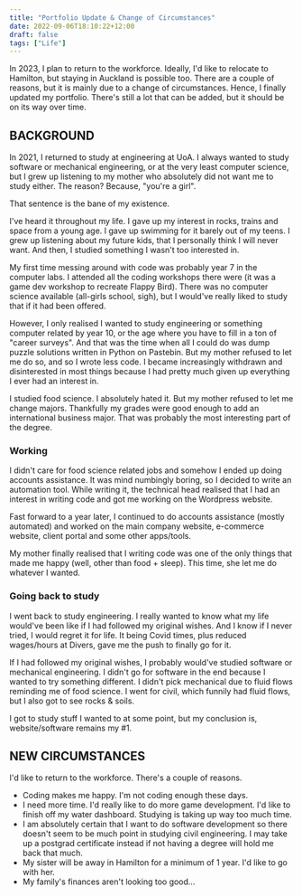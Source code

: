 ```yaml
---
title: "Portfolio Update & Change of Circumstances"
date: 2022-09-06T18:10:22+12:00
draft: false
tags: ["Life"]
---
```


In 2023, I plan to return to the workforce. Ideally, I'd like to relocate to Hamilton, but staying in Auckland is possible too. There are a couple of reasons, but it is mainly due to a change of circumstances. <!--more-->Hence, I finally updated my portfolio. There's still a lot that can be added, but it should be on its way over time.

## BACKGROUND

In 2021, I returned to study at engineering at UoA. I always wanted to study software or mechanical engineering, or at the very least computer science, but I grew up listening to my mother who absolutely did not want me to study either. The reason? Because, "you're a girl". 

That sentence is the bane of my existence.

I've heard it throughout my life. I gave up my interest in rocks, trains and space from a young age. I gave up swimming for it barely out of my teens. I grew up listening about my future kids, that I personally think I will never want. And then, I studied something I wasn't too interested in.

My first time messing around with code was probably year 7 in the computer labs. I attended all the coding workshops there were (it was a game dev workshop to recreate Flappy Bird). There was no computer science available (all-girls school, sigh), but I would've really liked to study that if it had been offered.

However, I only realised I wanted to study engineering or something computer related by year 10, or the age where you have to fill in a ton of "career surveys". And that was the time when all I could do was dump puzzle solutions written in Python on Pastebin. But my mother refused to let me do so, and so I wrote less code. I became increasingly withdrawn and disinterested in most things because I had pretty much given up everything I ever had an interest in.

I studied food science. I absolutely hated it. But my mother refused to let me change majors. Thankfully my grades were good enough to add an international business major. That was probably the most interesting part of the degree.

### Working

I didn't care for food science related jobs and somehow I ended up doing accounts assistance. It was mind numbingly boring, so I decided to write an automation tool. While writing it, the technical head realised that I had an interest in writing code and got me working on the Wordpress website.

Fast forward to a year later, I continued to do accounts assistance (mostly automated) and worked on the main company website, e-commerce website, client portal and some other apps/tools.

My mother finally realised that I writing code was one of the only things that made me happy (well, other than food + sleep). This time, she let me do whatever I wanted.

### Going back to study

I went back to study engineering. I really wanted to know what my life would've been like if I had followed my original wishes. And I know if I never tried, I would regret it for life. It being Covid times, plus reduced wages/hours at Divers, gave me the push to finally go for it.

If I had followed my original wishes, I probably would've studied software or mechanical engineering. I didn't go for software in the end because I wanted to try something different. I didn't pick mechanical due to fluid flows reminding me of food science. I went for civil, which funnily had fluid flows, but I also got to see rocks & soils.

I got to study stuff I wanted to at some point, but my conclusion is, website/software remains my #1.

## NEW CIRCUMSTANCES

I'd like to return to the workforce. There's a couple of reasons.
- Coding makes me happy. I'm not coding enough these days.
- I need more time. I'd really like to do more game development. I'd like to finish off my water dashboard. Studying is taking up way too much time.
- I am absolutely certain that I want to do software development so there doesn't seem to be much point in studying civil engineering. I may take up a postgrad certificate instead if not having a degree will hold me back that much.
- My sister will be away in Hamilton for a minimum of 1 year. I'd like to go with her.
- My family's finances aren't looking too good...